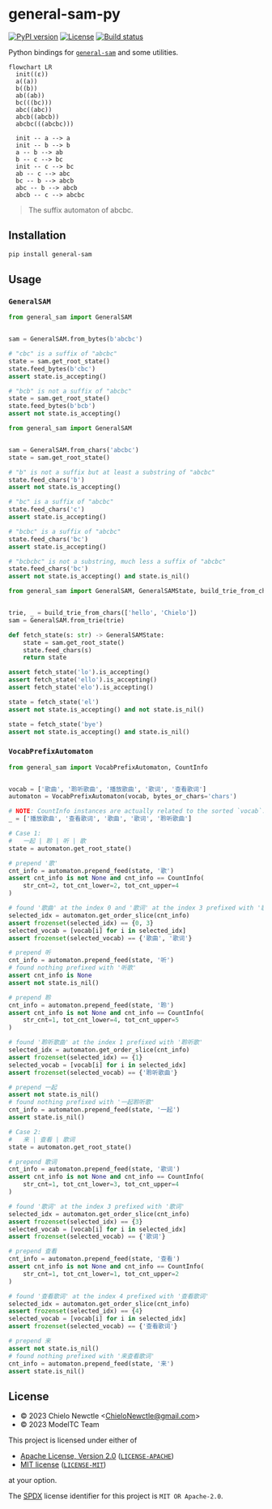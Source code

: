 # general-sam-py

[![PyPI version](https://img.shields.io/pypi/v/general-sam.svg)](https://pypi.org/project/general-sam/)
[![License](https://img.shields.io/badge/license-MIT%2FApache--2.0-informational.svg)](#license)
[![Build status](https://github.com/ModelTC/general-sam-py/actions/workflows/ci.yml/badge.svg)](https://github.com/ModelTC/general-sam-py/actions)

Python bindings for [`general-sam`](https://github.com/ModelTC/general-sam)
and some utilities.

```mermaid
flowchart LR
  init((ε))
  a((a))
  b((b))
  ab((ab))
  bc(((bc)))
  abc((abc))
  abcb((abcb))
  abcbc(((abcbc)))

  init -- a --> a
  init -- b --> b
  a -- b --> ab
  b -- c --> bc
  init -- c --> bc
  ab -- c --> abc
  bc -- b --> abcb
  abc -- b --> abcb
  abcb -- c --> abcbc
```

> The suffix automaton of abcbc.

## Installation

```sh
pip install general-sam
```

## Usage

### `GeneralSAM`

```python
from general_sam import GeneralSAM


sam = GeneralSAM.from_bytes(b'abcbc')

# "cbc" is a suffix of "abcbc"
state = sam.get_root_state()
state.feed_bytes(b'cbc')
assert state.is_accepting()

# "bcb" is not a suffix of "abcbc"
state = sam.get_root_state()
state.feed_bytes(b'bcb')
assert not state.is_accepting()
```

```python
from general_sam import GeneralSAM


sam = GeneralSAM.from_chars('abcbc')
state = sam.get_root_state()

# "b" is not a suffix but at least a substring of "abcbc"
state.feed_chars('b')
assert not state.is_accepting()

# "bc" is a suffix of "abcbc"
state.feed_chars('c')
assert state.is_accepting()

# "bcbc" is a suffix of "abcbc"
state.feed_chars('bc')
assert state.is_accepting()

# "bcbcbc" is not a substring, much less a suffix of "abcbc"
state.feed_chars('bc')
assert not state.is_accepting() and state.is_nil()
```

```python
from general_sam import GeneralSAM, GeneralSAMState, build_trie_from_chars


trie, _ = build_trie_from_chars(['hello', 'Chielo'])
sam = GeneralSAM.from_trie(trie)

def fetch_state(s: str) -> GeneralSAMState:
    state = sam.get_root_state()
    state.feed_chars(s)
    return state

assert fetch_state('lo').is_accepting()
assert fetch_state('ello').is_accepting()
assert fetch_state('elo').is_accepting()

state = fetch_state('el')
assert not state.is_accepting() and not state.is_nil()

state = fetch_state('bye')
assert not state.is_accepting() and state.is_nil()
```

### `VocabPrefixAutomaton`

```python
from general_sam import VocabPrefixAutomaton, CountInfo


vocab = ['歌曲', '聆听歌曲', '播放歌曲', '歌词', '查看歌词']
automaton = VocabPrefixAutomaton(vocab, bytes_or_chars='chars')

# NOTE: CountInfo instances are actually related to the sorted `vocab`:
_ = ['播放歌曲', '查看歌词', '歌曲', '歌词', '聆听歌曲']

# Case 1:
#   一起 | 聆 | 听 | 歌
state = automaton.get_root_state()

# prepend '歌'
cnt_info = automaton.prepend_feed(state, '歌')
assert cnt_info is not None and cnt_info == CountInfo(
    str_cnt=2, tot_cnt_lower=2, tot_cnt_upper=4
)

# found '歌曲' at the index 0 and '歌词' at the index 3 prefixed with '歌'
selected_idx = automaton.get_order_slice(cnt_info)
assert frozenset(selected_idx) == {0, 3}
selected_vocab = [vocab[i] for i in selected_idx]
assert frozenset(selected_vocab) == {'歌曲', '歌词'}

# prepend 听
cnt_info = automaton.prepend_feed(state, '听')
# found nothing prefixed with '听歌'
assert cnt_info is None
assert not state.is_nil()

# prepend 聆
cnt_info = automaton.prepend_feed(state, '聆')
assert cnt_info is not None and cnt_info == CountInfo(
    str_cnt=1, tot_cnt_lower=4, tot_cnt_upper=5
)

# found '聆听歌曲' at the index 1 prefixed with '聆听歌'
selected_idx = automaton.get_order_slice(cnt_info)
assert frozenset(selected_idx) == {1}
selected_vocab = [vocab[i] for i in selected_idx]
assert frozenset(selected_vocab) == {'聆听歌曲'}

# prepend 一起
assert not state.is_nil()
# found nothing prefixed with '一起聆听歌'
cnt_info = automaton.prepend_feed(state, '一起')
assert state.is_nil()

# Case 2:
#   来 | 查看 | 歌词
state = automaton.get_root_state()

# prepend 歌词
cnt_info = automaton.prepend_feed(state, '歌词')
assert cnt_info is not None and cnt_info == CountInfo(
    str_cnt=1, tot_cnt_lower=3, tot_cnt_upper=4
)

# found '歌词' at the index 3 prefixed with '歌词'
selected_idx = automaton.get_order_slice(cnt_info)
assert frozenset(selected_idx) == {3}
selected_vocab = [vocab[i] for i in selected_idx]
assert frozenset(selected_vocab) == {'歌词'}

# prepend 查看
cnt_info = automaton.prepend_feed(state, '查看')
assert cnt_info is not None and cnt_info == CountInfo(
    str_cnt=1, tot_cnt_lower=1, tot_cnt_upper=2
)

# found '查看歌词' at the index 4 prefixed with '查看歌词'
selected_idx = automaton.get_order_slice(cnt_info)
assert frozenset(selected_idx) == {4}
selected_vocab = [vocab[i] for i in selected_idx]
assert frozenset(selected_vocab) == {'查看歌词'}

# prepend 来
assert not state.is_nil()
# found nothing prefixed with '来查看歌词'
cnt_info = automaton.prepend_feed(state, '来')
assert state.is_nil()
```

## License

- &copy; 2023 Chielo Newctle \<[ChieloNewctle@gmail.com](mailto:ChieloNewctle@gmail.com)\>
- &copy; 2023 ModelTC Team

This project is licensed under either of

- [Apache License, Version 2.0](https://www.apache.org/licenses/LICENSE-2.0) ([`LICENSE-APACHE`](LICENSE-APACHE))
- [MIT license](https://opensource.org/licenses/MIT) ([`LICENSE-MIT`](LICENSE-MIT))

at your option.

The [SPDX](https://spdx.dev) license identifier for this project is `MIT OR Apache-2.0`.

